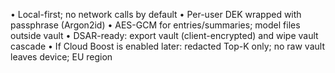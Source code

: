 • Local-first; no network calls by default
• Per-user DEK wrapped with passphrase (Argon2id)
• AES-GCM for entries/summaries; model files outside vault
• DSAR-ready: export vault (client-encrypted) and wipe vault cascade
• If Cloud Boost is enabled later: redacted Top-K only; no raw vault leaves device; EU region
